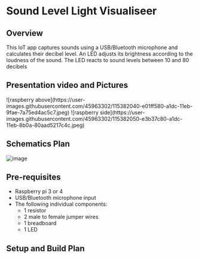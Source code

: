 <h1> Sound Level Light Visualiseer </h1>

<h2>Overview</h2>
<p>
  This IoT app captures sounds using a USB/Bluetooth microphone and calculates their decibel level. An LED adjusts its brightness according to the loudness of the sound. 
  The LED reacts to sound levels between 10 and 80 decibels
</p>

<h2>Presentation video and Pictures</h2>
![raspberry above](https://user-images.githubusercontent.com/45963302/115382040-e01ff580-a1dc-11eb-9fae-7a75ed4ac5c7.jpeg)
![raspberry side](https://user-images.githubusercontent.com/45963302/115382050-e3b37c80-a1dc-11eb-8b0a-80aad5217c4c.jpeg)


<h2> Schematics Plan </h2>

![image](https://user-images.githubusercontent.com/45963302/115305379-e5465b80-a16e-11eb-984f-5ca119f8b186.png)

<h2> Pre-requisites  </h2>
<ul>
  <li>Raspberry pi 3 or 4</li>
  <li>USB/Bluetooth microphone input</li>
  <li>The following individual components:
    <ul>  
      <li>1 resistor</li>
      <li>2 male to female jumper wires</li>
      <li>1 breadboard</li>
      <li>1 LED</li>
    </ul>
  </li>
</ul>

<h2> Setup and Build Plan  </h2>

